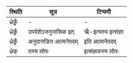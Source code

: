 | स्थिति | सूत्र | टिप्पणी |
| ----- | ------- | ------ |
| ध्रेकृँ॒ | - | - |
| ध्रेकृँ॒ | उपदेशेऽजनुनासिक इत् | ऋँ-इत्यस्य इत्संज्ञा |
| ध्रेकृँ॒ | अनुदात्तङित आत्मनेपदम् | इति आत्मनेपदम् |
| ध्रेक् | तस्य लोपः | इत्संज्ञकस्य लोपः |
